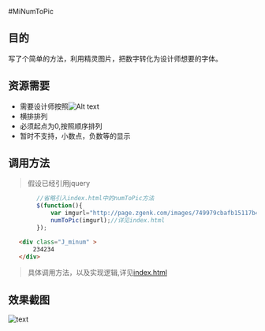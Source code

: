 #MiNumToPic


## 目的


写了个简单的方法，利用精灵图片，把数字转化为设计师想要的字体。

## 资源需要

- 需要设计师按照![Alt text](http://page.zgenk.com/images/749979cbafb15117b47fd9ce417e9512.png)
- 横排排列
- 必须起点为0,按照顺序排列 
- 暂时不支持，小数点，负数等的显示


## 调用方法

> 假设已经引用jquery

```javascript
        //省略引入index.html中的numToPic方法
        $(function(){
            var imgurl="http://page.zgenk.com/images/749979cbafb15117b47fd9ce417e9512.png";
            numToPic(imgurl);//详见index.html
        });
```
```html
   <div class="J_minum" >
       234234
   </div> 
```

> 具体调用方法，以及实现逻辑,详见[index.html](https://coding.net/u/fyddaben/p/MiNumToPic/git/blob/master/index.html)

## 效果截图

![text](http://page.zgenk.com/images/5f46f05f7c8a5b58823dd07aa348a636.jpg)

